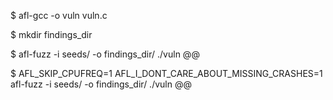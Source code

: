 $ afl-gcc -o vuln vuln.c

$ mkdir findings_dir

$ afl-fuzz -i seeds/ -o findings_dir/ ./vuln @@

$ AFL_SKIP_CPUFREQ=1 AFL_I_DONT_CARE_ABOUT_MISSING_CRASHES=1 afl-fuzz -i seeds/ -o findings_dir/ ./vuln @@
